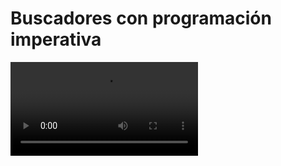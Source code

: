 # Buscadores con programación imperativa

<video controls><source src="https://digi21.blob.core.windows.net/videos-ayuda/desarrollo/11.%20Buscadores%20con%20programacion%20imperativa.mp4" type="video/mp4"></video>



